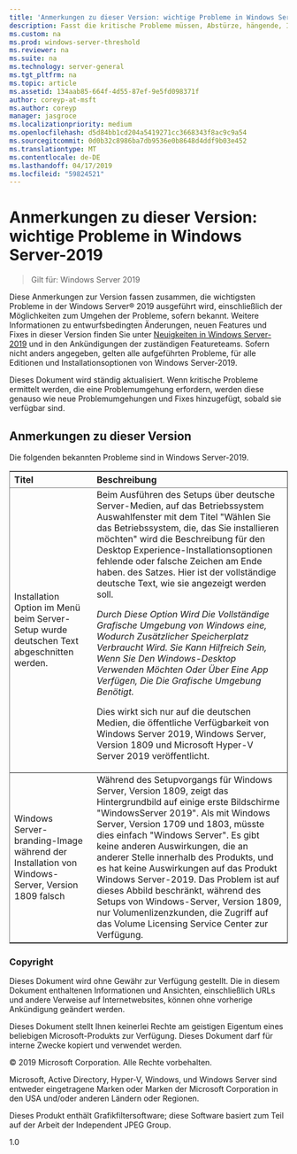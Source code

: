 ```yaml
---
title: 'Anmerkungen zu dieser Version: wichtige Probleme in Windows Server-2019'
description: Fasst die kritische Probleme müssen, Abstürze, hängende, Installation von Systemfehlern und Datenverlusten zu vermeiden.
ms.custom: na
ms.prod: windows-server-threshold
ms.reviewer: na
ms.suite: na
ms.technology: server-general
ms.tgt_pltfrm: na
ms.topic: article
ms.assetid: 134aab85-664f-4d55-87ef-9e5fd098371f
author: coreyp-at-msft
ms.author: coreyp
manager: jasgroce
ms.localizationpriority: medium
ms.openlocfilehash: d5d84bb1cd204a5419271cc3668343f8ac9c9a54
ms.sourcegitcommit: 0d0b32c8986ba7db9536e0b8648d4ddf9b03e452
ms.translationtype: MT
ms.contentlocale: de-DE
ms.lasthandoff: 04/17/2019
ms.locfileid: "59824521"
---
```

# <a name="release-notes---important-issues-in-windows-server-2019"></a>Anmerkungen zu dieser Version: wichtige Probleme in Windows Server-2019

>Gilt für: Windows Server 2019

Diese Anmerkungen zur Version fassen zusammen, die wichtigsten Probleme in der Windows Server&reg; 2019 ausgeführt wird, einschließlich der Möglichkeiten zum Umgehen der Probleme, sofern bekannt. Weitere Informationen zu entwurfsbedingten Änderungen, neuen Features und Fixes in dieser Version finden Sie unter [Neuigkeiten in Windows Server-2019](whats-new-19.md) und in den Ankündigungen der zuständigen Featureteams. Sofern nicht anders angegeben, gelten alle aufgeführten Probleme, für alle Editionen und Installationsoptionen von Windows Server-2019.  

Dieses Dokument wird ständig aktualisiert. Wenn kritische Probleme ermittelt werden, die eine Problemumgehung erfordern, werden diese genauso wie neue Problemumgehungen und Fixes hinzugefügt, sobald sie verfügbar sind.  
  
## <a name="release-notes"></a>Anmerkungen zu dieser Version
Die folgenden bekannten Probleme sind in Windows Server-2019. 
<table border="1" rules="rows">
  <thead align="left" valign="middle">
    <tr>
      <th>Titel</th>
      <th>Beschreibung</th>
    </tr>
  </thead>
  <tbody align="left" valign="middle">
    <tr>
      <td>Installation Option im Menü beim Server-Setup wurde deutschen Text abgeschnitten werden.</td>
      <td>Beim Ausführen des Setups über deutsche Server-Medien, auf das Betriebssystem Auswahlfenster mit dem Titel "Wählen Sie das Betriebssystem, die, das Sie installieren möchten" wird die Beschreibung für den Desktop Experience-Installationsoptionen fehlende oder falsche Zeichen am Ende haben. des Satzes. Hier ist der vollständige deutsche Text, wie sie angezeigt werden soll.  
      <br/>
      <p><i>Durch Diese Option Wird Die Vollständige Grafische Umgebung von Windows eine, Wodurch Zusätzlicher Speicherplatz Verbraucht Wird. Sie Kann Hilfreich Sein, Wenn Sie Den Windows-Desktop Verwenden Möchten Oder Über Eine App Verfügen, Die Die Grafische Umgebung Benötigt.</i> </p>
      <p>Dies wirkt sich nur auf die deutschen Medien, die öffentliche Verfügbarkeit von Windows Server 2019, Windows Server, Version 1809 und Microsoft Hyper-V Server 2019 veröffentlicht.</p></td>
    </tr>
    <tr>
      <td>Windows Server-branding-Image während der Installation von Windows-Server, Version 1809 falsch  </td>
      <td>Während des Setupvorgangs für Windows Server, Version 1809, zeigt das Hintergrundbild auf einige erste Bildschirme "WindowsServer 2019".  Als mit Windows Server, Version 1709 und 1803, müsste dies einfach "Windows Server".  Es gibt keine anderen Auswirkungen, die an anderer Stelle innerhalb des Produkts, und es hat keine Auswirkungen auf das Produkt Windows Server-2019.  Das Problem ist auf dieses Abbild beschränkt, während des Setups von Windows-Server, Version 1809, nur Volumenlizenzkunden, die Zugriff auf das Volume Licensing Service Center zur Verfügung.  
      </td>
    </tr>
  </tbody>
</table>


### <a name="copyright"></a>Copyright  
Dieses Dokument wird ohne Gewähr zur Verfügung gestellt. Die in diesem Dokument enthaltenen Informationen und Ansichten, einschließlich URLs und andere Verweise auf Internetwebsites, können ohne vorherige Ankündigung geändert werden.  

Dieses Dokument stellt Ihnen keinerlei Rechte am geistigen Eigentum eines beliebigen Microsoft-Produkts zur Verfügung. Dieses Dokument darf für interne Zwecke kopiert und verwendet werden.  

&copy; 2019 Microsoft Corporation. Alle Rechte vorbehalten.  

Microsoft, Active Directory, Hyper-V, Windows, und Windows Server sind entweder eingetragene Marken oder Marken der Microsoft Corporation in den USA und/oder anderen Ländern oder Regionen.  

Dieses Produkt enthält Grafikfiltersoftware; diese Software basiert zum Teil auf der Arbeit der Independent JPEG Group.  


1.0  
